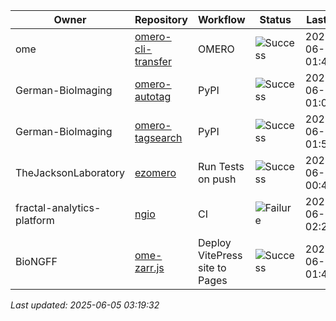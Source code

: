 | Owner | Repository | Workflow | Status | Last Run | URL |
| ----- | ---------- | -------- | ------ | -------- | --- |
| ome | [omero-cli-transfer](https://github.com/ome/omero-cli-transfer) | OMERO | ![Success](https://img.shields.io/badge/Success-brightgreen) | 2025-06-05 01:42:56 | [15456474809](https://github.com/ome/omero-cli-transfer/actions/runs/15456474809) |
| German-BioImaging | [omero-autotag](https://github.com/German-BioImaging/omero-autotag) | PyPI | ![Success](https://img.shields.io/badge/Success-brightgreen) | 2025-06-05 01:03:26 | [15455991797](https://github.com/German-BioImaging/omero-autotag/actions/runs/15455991797) |
| German-BioImaging | [omero-tagsearch](https://github.com/German-BioImaging/omero-tagsearch) | PyPI | ![Success](https://img.shields.io/badge/Success-brightgreen) | 2025-06-05 01:54:55 | [15456619640](https://github.com/German-BioImaging/omero-tagsearch/actions/runs/15456619640) |
| TheJacksonLaboratory | [ezomero](https://github.com/TheJacksonLaboratory/ezomero) | Run Tests on push | ![Success](https://img.shields.io/badge/Success-brightgreen) | 2025-06-01 00:40:46 | [15369100230](https://github.com/TheJacksonLaboratory/ezomero/actions/runs/15369100230) |
| fractal-analytics-platform | [ngio](https://github.com/fractal-analytics-platform/ngio) | CI | ![Failure](https://img.shields.io/badge/Failure-red) | 2025-06-01 02:20:49 | [15369969344](https://github.com/fractal-analytics-platform/ngio/actions/runs/15369969344) |
| BioNGFF | [ome-zarr.js](https://github.com/BioNGFF/ome-zarr.js) | Deploy VitePress site to Pages | ![Success](https://img.shields.io/badge/Success-brightgreen) | 2025-06-05 01:43:16 | [15456479092](https://github.com/BioNGFF/ome-zarr.js/actions/runs/15456479092) |


*Last updated: 2025-06-05 03:19:32*